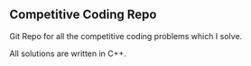 ## Competitive Coding Repo

Git Repo for all the competitive coding problems which I solve.

All solutions are written in C++.
